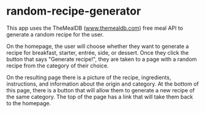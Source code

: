# random-recipe-generator

This app uses the TheMealDB (www.themealdb.com) free meal API to generate a random recipe for the user.

On the homepage, the user will choose whether they want to generate a recipe for breakfast, starter, entrée, side, or dessert. Once they click the button that says "Generate recipe!", they are taken to a page with a random recipe from the category of their choice. 

On the resulting page there is a picture of the recipe, ingredients, instructions, and information about the origin and category. At the bottom of this page, there is a button that will allow them to generate a new recipe of the same category. The top of the page has a link that will take them back to the homepage.
